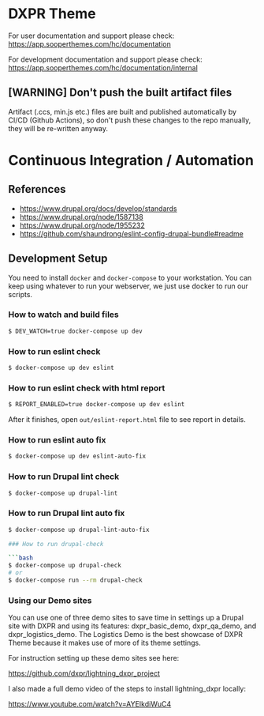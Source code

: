 # DXPR Theme

For user documentation and support please check:
https://app.sooperthemes.com/hc/documentation

For development documentation and support please check:
https://app.sooperthemes.com/hc/documentation/internal


## [WARNING] Don't push the built artifact files

Artifact (.ccs, min.js etc.) files are built and published automatically
by CI/CD (Github Actions), so don't push these
changes to the repo manually, they will be re-written anyway.

# Continuous Integration / Automation

## References

- https://www.drupal.org/docs/develop/standards
- https://www.drupal.org/node/1587138
- https://www.drupal.org/node/1955232
- https://github.com/shaundrong/eslint-config-drupal-bundle#readme

## Development Setup

You need to install `docker` and `docker-compose` to your workstation.
You can keep using whatever to run your webserver,
we just use docker to run our scripts.


### How to watch and build files

```bash
$ DEV_WATCH=true docker-compose up dev
```

### How to run eslint check

```bash
$ docker-compose up dev eslint
```

### How to run eslint check with html report

```bash
$ REPORT_ENABLED=true docker-compose up dev eslint
```

After it finishes, open `out/eslint-report.html` file to see report in details.


### How to run eslint auto fix

```bash
$ docker-compose up dev eslint-auto-fix
```

### How to run Drupal lint check

```bash
$ docker-compose up drupal-lint
```

### How to run Drupal lint auto fix

```bash
$ docker-compose up drupal-lint-auto-fix

### How to run drupal-check

```bash
$ docker-compose up drupal-check
# or
$ docker-compose run --rm drupal-check
```

### Using our Demo sites

You can use one of three demo sites to save time in settings up a Drupal site with DXPR and using its features: dxpr_basic_demo, dxpr_qa_demo, and dxpr_logistics_demo. The Logistics Demo is the best showcase of DXPR Theme because it makes use of more of its theme settings.

For instruction setting up these demo sites see here: 

https://github.com/dxpr/lightning_dxpr_project

I also made a full demo video of the steps to install lightning_dxpr locally:

https://www.youtube.com/watch?v=AYEIkdiWuC4
